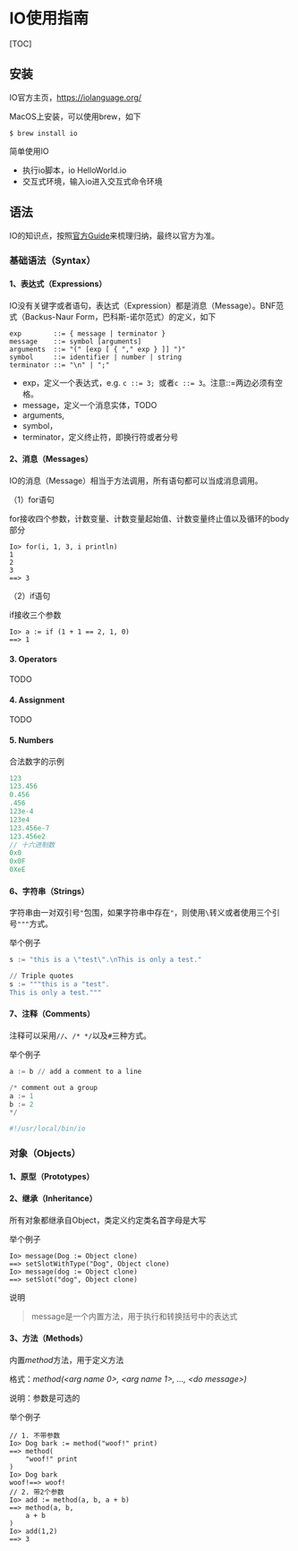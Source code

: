 # IO使用指南

[TOC]

## 安装

IO官方主页，https://iolanguage.org/

MacOS上安装，可以使用brew，如下

```shell
$ brew install io
```



简单使用IO

* 执行io脚本，io HelloWorld.io
* 交互式环境，输入io进入交互式命令环境



## 语法

IO的知识点，按照[官方Guide](https://iolanguage.org/guide/guide.html)来梳理归纳，最终以官方为准。

### 基础语法（Syntax）

#### 1、表达式（Expressions）

IO没有关键字或者语句，表达式（Expression）都是消息（Message）。BNF范式（Backus-Naur Form，巴科斯-诺尔范式）的定义，如下

```
exp        ::= { message | terminator }
message    ::= symbol [arguments]
arguments  ::= "(" [exp [ { "," exp } ]] ")"
symbol     ::= identifier | number | string
terminator ::= "\n" | ";"
```



* exp，定义一个表达式，e.g. `c ::= 3; `或者`c ::= 3`。注意::=两边必须有空格。
* message，定义一个消息实体，TODO
* arguments,
* symbol，
* terminator，定义终止符，即换行符或者分号



#### 2、消息（Messages）

IO的消息（Message）相当于方法调用，所有语句都可以当成消息调用。

（1）for语句

for接收四个参数，计数变量、计数变量起始值、计数变量终止值以及循环的body部分

```
Io> for(i, 1, 3, i println)
1
2
3
==> 3
```



（2）if语句

if接收三个参数

```
Io> a := if (1 + 1 == 2, 1, 0)
==> 1
```



#### 3. Operators

TODO

#### 4. Assignment

TODO

#### 5. Numbers



合法数字的示例

```c
123
123.456
0.456
.456
123e-4
123e4
123.456e-7
123.456e2
// 十六进制数
0x0
0x0F
0XeE
```





#### 6、字符串（Strings）

字符串由一对双引号`"`包围，如果字符串中存在`"`，则使用`\`转义或者使用三个引号`"""`方式。

举个例子

```python
s := "this is a \"test\".\nThis is only a test."

// Triple quotes
s := """this is a "test".
This is only a test."""
```



#### 7、注释（Comments）

注释可以采用`//`、`/* */`以及`#`三种方式。

举个例子

```python
a := b // add a comment to a line

/* comment out a group
a := 1
b := 2
*/

#!/usr/local/bin/io
```



### 对象（Objects）



#### 1、原型（Prototypes）



#### 2、继承（Inheritance）

所有对象都继承自Object，类定义约定类名首字母是大写

举个例子

```shell
Io> message(Dog := Object clone)
==> setSlotWithType("Dog", Object clone)
Io> message(dog := Object clone)
==> setSlot("dog", Object clone)
```

说明

> message是一个内置方法，用于执行和转换括号中的表达式



#### 3、方法（Methods）

内置*method*方法，用于定义方法

格式：*method(<arg name 0>, <arg name 1>, ..., \<do message\>)*

说明：参数是可选的

举个例子

```shell
// 1. 不带参数
Io> Dog bark := method("woof!" print)
==> method(
    "woof!" print
)
Io> Dog bark
woof!==> woof!
// 2. 带2个参数
Io> add := method(a, b, a + b)
==> method(a, b, 
    a + b
)
Io> add(1,2)
==> 3
```



